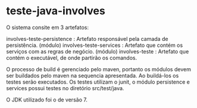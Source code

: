 # teste-java-involves

O sistema consite em 3 artefatos:

involves-teste-persistence : Artefato responsável pela camada de persistência. (módulo)
involves-teste-services : Artefato que contém os serviços com as regras de negócio. (módulo)
involves-teste : Artefato que contém o executável, de onde partirão os comandos. 

O processo de build é gerenciado pelo maven, portanto os módulos devem ser buildados pelo maven na sequencia apresentada. Ao buildá-los 
os testes serão executados. Os testes utilizam o junit, o módulo persistence e services possui testes no diretório src/test/java.

O JDK utilizado foi o de versão 7. 
